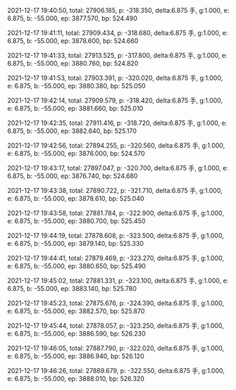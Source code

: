 2021-12-17 19:40:50, total: 27906.185, p: -318.350, delta:6.875 手, g:1.000, e: 6.875, b: -55.000, ep: 3877.570, bp: 524.490

2021-12-17 19:41:11, total: 27909.434, p: -318.680, delta:6.875 手, g:1.000, e: 6.875, b: -55.000, ep: 3878.600, bp: 524.660

2021-12-17 19:41:33, total: 27913.525, p: -317.800, delta:6.875 手, g:1.000, e: 6.875, b: -55.000, ep: 3880.760, bp: 524.820

2021-12-17 19:41:53, total: 27903.391, p: -320.020, delta:6.875 手, g:1.000, e: 6.875, b: -55.000, ep: 3880.380, bp: 525.050

2021-12-17 19:42:14, total: 27909.579, p: -318.420, delta:6.875 手, g:1.000, e: 6.875, b: -55.000, ep: 3881.660, bp: 525.010

2021-12-17 19:42:35, total: 27911.416, p: -318.720, delta:6.875 手, g:1.000, e: 6.875, b: -55.000, ep: 3882.640, bp: 525.170

2021-12-17 19:42:56, total: 27894.255, p: -320.560, delta:6.875 手, g:1.000, e: 6.875, b: -55.000, ep: 3876.000, bp: 524.570

2021-12-17 19:43:17, total: 27897.047, p: -320.700, delta:6.875 手, g:1.000, e: 6.875, b: -55.000, ep: 3876.740, bp: 524.680

2021-12-17 19:43:38, total: 27890.722, p: -321.710, delta:6.875 手, g:1.000, e: 6.875, b: -55.000, ep: 3878.610, bp: 525.040

2021-12-17 19:43:58, total: 27881.784, p: -322.900, delta:6.875 手, g:1.000, e: 6.875, b: -55.000, ep: 3880.700, bp: 525.450

2021-12-17 19:44:19, total: 27878.608, p: -323.500, delta:6.875 手, g:1.000, e: 6.875, b: -55.000, ep: 3879.140, bp: 525.330

2021-12-17 19:44:41, total: 27879.469, p: -323.270, delta:6.875 手, g:1.000, e: 6.875, b: -55.000, ep: 3880.650, bp: 525.490

2021-12-17 19:45:02, total: 27881.331, p: -323.100, delta:6.875 手, g:1.000, e: 6.875, b: -55.000, ep: 3883.140, bp: 525.780

2021-12-17 19:45:23, total: 27875.676, p: -324.390, delta:6.875 手, g:1.000, e: 6.875, b: -55.000, ep: 3882.570, bp: 525.870

2021-12-17 19:45:44, total: 27878.057, p: -323.250, delta:6.875 手, g:1.000, e: 6.875, b: -55.000, ep: 3886.590, bp: 526.230

2021-12-17 19:46:05, total: 27887.790, p: -322.020, delta:6.875 手, g:1.000, e: 6.875, b: -55.000, ep: 3886.940, bp: 526.120

2021-12-17 19:46:26, total: 27889.679, p: -322.550, delta:6.875 手, g:1.000, e: 6.875, b: -55.000, ep: 3888.010, bp: 526.320